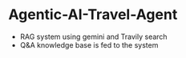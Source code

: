 # Agentic-AI-Travel-Agent
* RAG system using gemini and Travily search
* Q&A knowledge base is fed to the system
